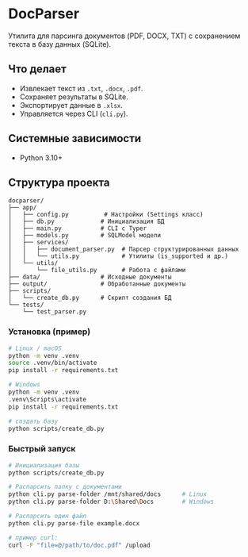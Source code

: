 # DocParser

Утилита для парсинга документов (PDF, DOCX, TXT) с сохранением текста в базу данных (SQLite).

## Что делает
- Извлекает текст из `.txt`, `.docx`, `.pdf`.
- Сохраняет результаты в SQLite.
- Экспортирует данные в `.xlsx`.
- Управляется через CLI (`cli.py`).

## Системные зависимости
- Python 3.10+


## Структура проекта
```sourcegraph
docparser/
├── app/
│   ├── config.py          # Настройки (Settings класс)
│   ├── db.py             # Инициализация БД
│   ├── main.py           # CLI с Typer
│   ├── models.py         # SQLModel модели
│   ├── services/
│   │   ├── document_parser.py  # Парсер структурированных данных
│   │   └── utils.py            # Утилиты (is_supported и др.)
│   └── utils/
│       └── file_utils.py       # Работа с файлами
├── data/                 # Исходные документы
├── output/               # Обработанные документы
├── scripts/
│   └── create_db.py      # Скрипт создания БД
└── tests/
    └── test_parser.py
```

### Установка (пример)
```bash
# Linux / macOS
python -m venv .venv
source .venv/bin/activate
pip install -r requirements.txt

# Windows
python -m venv .venv
.venv\Scripts\activate
pip install -r requirements.txt

# создать базу
python scripts/create_db.py
```

### Быстрый запуск
```bash
# Инициализация базы
python scripts/create_db.py

# Распарсить папку с документами
python cli.py parse-folder /mnt/shared/docs      # Linux
python cli.py parse-folder D:\Shared\Docs        # Windows

# Распарсить один файл
python cli.py parse-file example.docx

# пример curl:
curl -F "file=@/path/to/doc.pdf" /upload
```
